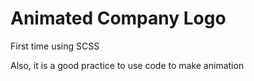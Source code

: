 # Animated Company Logo

<p>First time using SCSS</p>
<p>Also, it is a good practice to use code to make animation</p>
